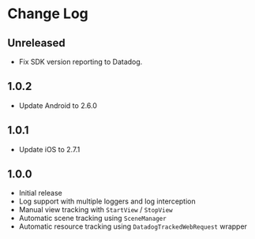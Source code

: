 # Change Log

## Unreleased

* Fix SDK version reporting to Datadog.



## 1.0.2

* Update Android to 2.6.0

## 1.0.1

* Update iOS to 2.7.1

## 1.0.0

* Initial release
* Log support with multiple loggers and log interception
* Manual view tracking with `StartView` / `StopView`
* Automatic scene tracking using `SceneManager`
* Automatic resource tracking using `DatadogTrackedWebRequest` wrapper
